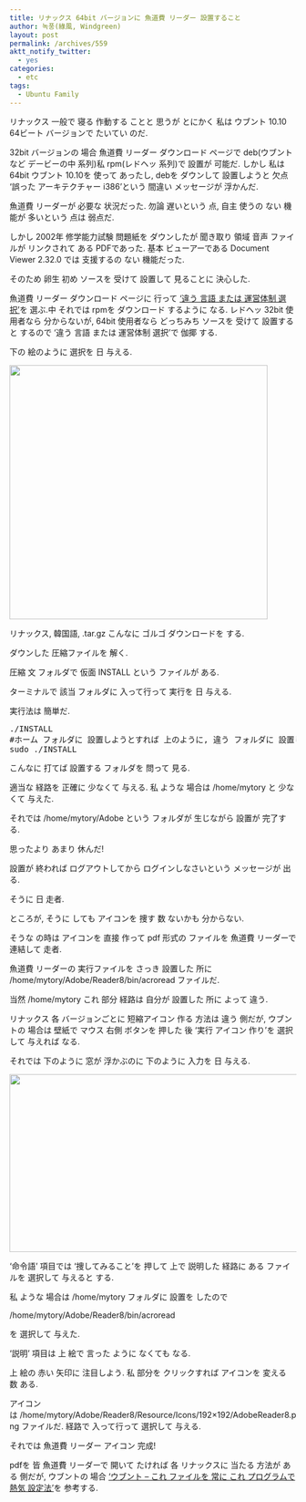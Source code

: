 ```yaml
---
title: リナックス 64bit バージョンに 魚道費 リーダー 設置すること
author: 녹풍(綠風, Windgreen)
layout: post
permalink: /archives/559
aktt_notify_twitter:
  - yes
categories:
  - etc
tags:
  - Ubuntu Family
---
```

リナックス 一般で 寝る 作動する ことと 思うが とにかく 私は ウブント 10.10 64ビート バージョンで たいてい のだ.

32bit バージョンの 場合 魚道費 リーダー ダウンロード ページで deb(ウブント など デービーの中 系列)私 rpm(レドヘッ 系列)で 設置が 可能だ. しかし 私は 64bit ウブント 10.10を 使って あったし, debを ダウンして 設置しようと 欠点 ‘誤った アーキテクチャー i386’という 間違い メッセージが 浮かんだ.

魚道費 リーダーが 必要な 状況だった.&nbsp;勿論 遅いという 点, 自主 使うの ない 機能が 多いという 点は 弱点だ.&nbsp;

しかし 2002年 修学能力試験 問題紙を ダウンしたが 聞き取り 領域 音声 ファイルが リンクされて ある PDFであった. 基本 ビューアーである&nbsp;Document Viewer 2.32.0 では 支援するの ない 機能だった.

そのため 卵生 初め ソースを 受けて 設置して 見ることに 決心した.

魚道費 リーダー ダウンロード ページに 行って <a href="http://get.adobe.com/kr/reader/otherversions/" target="_blank" title="[http://get.adobe.com/kr/reader/otherversions/]路 移動します.">‘違う 言語 または 運営体制 選択’</a>を 選ぶ.中 それでは rpmを ダウンロード するように なる. レドヘッ 32bit 使用者なら 分からないが, 64bit 使用者なら どっちみち ソースを 受けて 設置すると するので ‘違う 言語 または 運営体制 選択’で 伽揶 する.

下の 絵のように 選択を 日 与える.

<img alt="" class="aligncenter" filemime="image/jpeg" filename="スクリーンショット-Adobe - Adobe Reader ダウンロード - あらゆる ボ.png" src="http://dl.dropboxusercontent.com/u/15546257/blog/mytory/old-images/1/cfile24.uf.144465484D50D9F816204D.png" height="446" width="453" />

リナックス, 韓国語, .tar.gz こんなに ゴルゴ ダウンロードを する.

ダウンした 圧縮ファイルを 解く.

圧縮 文 フォルダで 仮面 INSTALL という ファイルが ある.

ターミナルで 該当 フォルダに 入って行って 実行を 日 与える.

実行法は 簡単だ.

<pre class="brush:shell">./INSTALL
#ホーム フォルダに 設置しようとすれば 上のように, 違う フォルダに 設置しようとすれば 下のように
sudo ./INSTALL
</pre>

こんなに 打てば 設置する フォルダを 問って 見る.

適当な 経路を 正確に 少なくて 与える. 私 ような 場合は&nbsp;/home/mytory&nbsp;と 少なくて 与えた.

それでは /home/mytory/Adobe という フォルダが 生じながら 設置が 完了する.

思ったより あまり 休んだ!

設置が 終われば ログアウトしてから ログインしなさいという メッセージが 出る.

そうに 日 走者.

ところが, そうに しても アイコンを 捜す 数 ないかも 分からない.

そうな の時は アイコンを 直接 作って pdf 形式の ファイルを 魚道費 リーダーで 連結して 走者.

魚道費 リーダーの 実行ファイルを さっき 設置した 所に /home/mytory/Adobe/Reader8/bin/acroread ファイルだ.

当然 /home/mytory これ 部分 経路は 自分が 設置した 所に よって 違う.

リナックス 各 バージョンごとに 短縮アイコン 作る 方法は 違う 側だが, ウブントの 場合は 壁紙で マウス 右側 ボタンを 押した 後 ‘実行 アイコン 作り’を 選択して 与えれば なる.&nbsp;

それでは 下のように 窓が 浮かぶのに 下のように 入力を 日 与える.

<img alt="" class="aligncenter" filemime="image/jpeg" filename="スクリーンショット-実行 アイコン 作り.png" src="http://dl.dropboxusercontent.com/u/15546257/blog/mytory/old-images/1/cfile3.uf.195E21554D50E51528086E.png" height="312" width="635" />

‘命令語’ 項目では ‘捜してみること’を 押して 上で 説明した 経路に ある ファイルを 選択して 与えると する.&nbsp;

私 ような 場合は /home/mytory フォルダに 設置を したので

/home/mytory/Adobe/Reader8/bin/acroread

を 選択して 与えた.

‘説明’ 項目は 上 絵で 言った ように なくても なる.

上 絵の 赤い 矢印に 注目しよう. 私 部分を クリックすれば アイコンを 変える 数 ある.

アイコンは&nbsp;/home/mytory/Adobe/Reader8/Resource/Icons/192&#215;192/AdobeReader8.png ファイルだ. 経路で 入って行って 選択して 与える.

それでは 魚道費 リーダー アイコン 完成!

pdfを 皆 魚道費 リーダーで 開いて たければ 各 リナックスに 当たる 方法が ある 側だが, ウブントの 場合 <a href="http://jptrans.naver.net/j2k_loading2.php/korean/mytory.local/archives/163" target="_self">‘ウブント &#8211; これ ファイルを 常に これ プログラムで 熱気 設定法’</a>を 参考する.